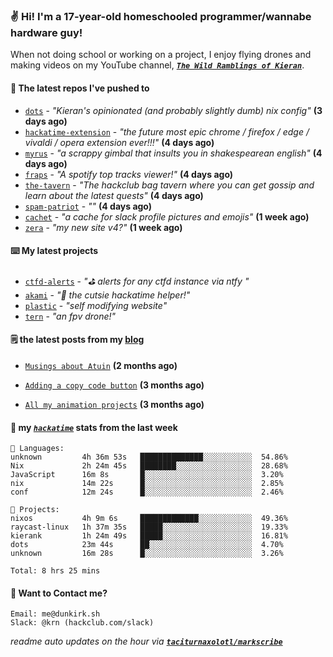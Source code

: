 ### ✌️ Hi! I'm a 17-year-old homeschooled programmer/wannabe hardware guy!

When not doing school or working on a project, I enjoy flying drones and making videos on my YouTube channel, [**_`The Wild Ramblings of Kieran`_**](https://youtube.com/@kieran.rambles).

#### 👷 The latest repos I've pushed to

- [`dots`](https://github.com/taciturnaxolotl/dots) - _"Kieran's opinionated (and probably slightly dumb) nix config"_ **(3 days ago)**
- [`hackatime-extension`](https://github.com/taciturnaxolotl/hackatime-extension) - _"the future most epic chrome / firefox / edge / vivaldi / opera extension ever!!!"_ **(4 days ago)**
- [`myrus`](https://github.com/taciturnaxolotl/myrus) - _"a scrappy gimbal that insults you in shakespearean english"_ **(4 days ago)**
- [`fraps`](https://github.com/taciturnaxolotl/fraps) - _"A spotify top tracks viewer!"_ **(4 days ago)**
- [`the-tavern`](https://github.com/taciturnaxolotl/the-tavern) - _"The hackclub bag tavern where you can get gossip and learn about the latest quests"_ **(4 days ago)**
- [`spam-patriot`](https://github.com/taciturnaxolotl/spam-patriot) - _""_ **(4 days ago)**
- [`cachet`](https://github.com/taciturnaxolotl/cachet) - _"a cache for slack profile pictures and emojis"_ **(1 week ago)**
- [`zera`](https://github.com/taciturnaxolotl/zera) - _"my new site v4?"_ **(1 week ago)**

#### ⌨️ My latest projects

- [`ctfd-alerts`](https://github.com/taciturnaxolotl/ctfd-alerts) - _"⛳ alerts for any ctfd instance via ntfy "_
- [`akami`](https://github.com/taciturnaxolotl/akami) - _"🌷 the cutsie hackatime helper!"_
- [`plastic`](https://github.com/taciturnaxolotl/plastic) - _"self modifying website"_
- [`tern`](https://github.com/taciturnaxolotl/tern) - _"an fpv drone!"_

#### 🗒️ the latest posts from my [blog](https://dunkirk.sh)

- [`Musings about Atuin`](https://dunkirk.sh/blog/atuin/) **(2 months ago)**

- [`Adding a copy code button`](https://dunkirk.sh/blog/adding-a-copy-button/) **(3 months ago)**

- [`All my animation projects`](https://dunkirk.sh/blog/my-animations/) **(3 months ago)**



#### 📡 my [_`hackatime`_](https://waka.hackclub.com) stats from the last week

```text
💾 Languages:
unknown         4h 36m 53s   ██████████████░░░░░░░░░░░  54.86%
Nix             2h 24m 45s   ████████░░░░░░░░░░░░░░░░░  28.68%
JavaScript      16m 8s       █░░░░░░░░░░░░░░░░░░░░░░░░  3.20%
nix             14m 22s      █░░░░░░░░░░░░░░░░░░░░░░░░  2.85%
conf            12m 24s      █░░░░░░░░░░░░░░░░░░░░░░░░  2.46%

💼 Projects:
nixos           4h 9m 6s     █████████████░░░░░░░░░░░░  49.36%
raycast-linux   1h 37m 35s   █████░░░░░░░░░░░░░░░░░░░░  19.33%
kierank         1h 24m 49s   █████░░░░░░░░░░░░░░░░░░░░  16.81%
dots            23m 44s      ██░░░░░░░░░░░░░░░░░░░░░░░  4.70%
unknown         16m 28s      █░░░░░░░░░░░░░░░░░░░░░░░░  3.26%

Total: 8 hrs 25 mins
```

#### 📮 Want to Contact me?

```text
Email: me@dunkirk.sh
Slack: @krn (hackclub.com/slack)
```

_readme auto updates on the hour via [**`taciturnaxolotl/markscribe`**](https://github.com/taciturnaxolotl/markscribe)_

